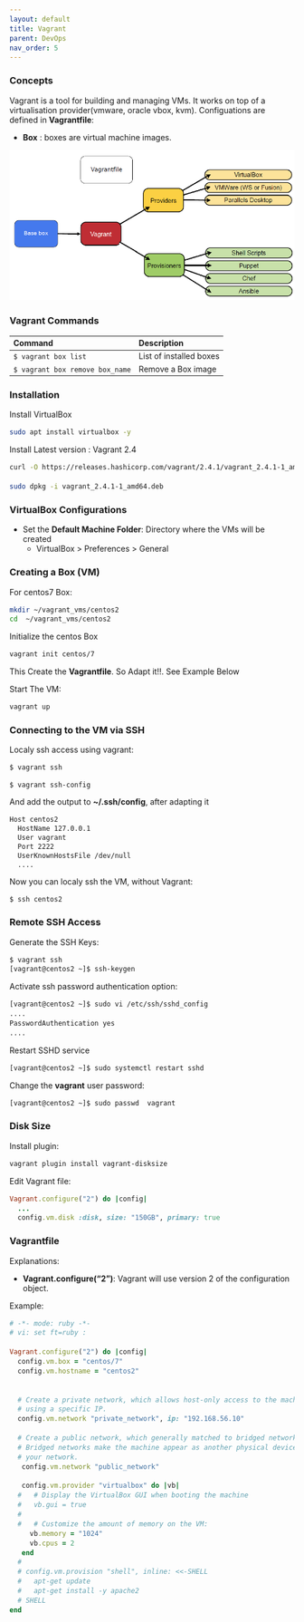 ```yaml
---
layout: default
title: Vagrant
parent: DevOps
nav_order: 5
---
```


### Concepts
Vagrant is a tool for building and managing VMs. It works on top of a virtualisation provider(vmware, oracle vbox, kvm). Configuations are defined in **Vagrantfile**:

  - **Box** : boxes are virtual machine images.

![a](/docs/images/vagrant-concepts.png)

### Vagrant Commands

| Command                            | Description                            |
|:-----------------------------------|:---------------------------------------|
| `$ vagrant box list`               | List of installed boxes                |
| `$ vagrant box remove box_name`    | Remove a Box image                     |


### Installation
Install VirtualBox
~~~sh
sudo apt install virtualbox -y
~~~

Install Latest version : Vagrant 2.4
~~~sh
curl -O https://releases.hashicorp.com/vagrant/2.4.1/vagrant_2.4.1-1_amd64.deb

sudo dpkg -i vagrant_2.4.1-1_amd64.deb 
~~~

### VirtualBox Configurations
- Set the **Default Machine Folder**: Directory where the VMs will be created
  - <a>VirtualBox > Preferences > General </a>


### Creating a Box (VM)
For centos7 Box:
~~~sh
mkdir ~/vagrant_vms/centos2
cd  ~/vagrant_vms/centos2
~~~

Initialize the centos Box
~~~sh
vagrant init centos/7
~~~

This Create the **Vagrantfile**. So Adapt it!!. See Example Below

Start The VM:
~~~sh
vagrant up
~~~


### Connecting to the VM via SSH
Localy ssh access using vagrant:
~~~sh
$ vagrant ssh
~~~

~~~
$ vagrant ssh-config
~~~

And add the output to **~/.ssh/config**, after adapting it
~~~
Host centos2
  HostName 127.0.0.1
  User vagrant
  Port 2222
  UserKnownHostsFile /dev/null
  ....
~~~

Now you can localy ssh the VM, without Vagrant:
~~~
$ ssh centos2
~~~

### Remote SSH Access
Generate the SSH Keys:
~~~sh
$ vagrant ssh
[vagrant@centos2 ~]$ ssh-keygen
~~~

Activate ssh password authentication option:
~~~sh
[vagrant@centos2 ~]$ sudo vi /etc/ssh/sshd_config
....
PasswordAuthentication yes
....
~~~

Restart SSHD service
~~~sh
[vagrant@centos2 ~]$ sudo systemctl restart sshd
~~~

Change the **vagrant** user password:
~~~sh
[vagrant@centos2 ~]$ sudo passwd  vagrant
~~~

### Disk Size
Install plugin:
~~~sh
vagrant plugin install vagrant-disksize
~~~

Edit Vagrant file:
~~~ruby
Vagrant.configure("2") do |config|
  ... 
  config.vm.disk :disk, size: "150GB", primary: true

~~~

### Vagrantfile
Explanations:
- **Vagrant.configure(“2”)**: Vagrant will use version 2 of the configuration object. 


Example:
~~~ruby
# -*- mode: ruby -*-
# vi: set ft=ruby :

Vagrant.configure("2") do |config|
  config.vm.box = "centos/7"
  config.vm.hostname = "centos2"


  # Create a private network, which allows host-only access to the machine
  # using a specific IP.
  config.vm.network "private_network", ip: "192.168.56.10"

  # Create a public network, which generally matched to bridged network.
  # Bridged networks make the machine appear as another physical device on
  # your network.
   config.vm.network "public_network"

   config.vm.provider "virtualbox" do |vb|
  #   # Display the VirtualBox GUI when booting the machine
  #   vb.gui = true
  #
  #   # Customize the amount of memory on the VM:
     vb.memory = "1024"
     vb.cpus = 2
   end
  #
  # config.vm.provision "shell", inline: <<-SHELL
  #   apt-get update
  #   apt-get install -y apache2
  # SHELL
end
~~~

